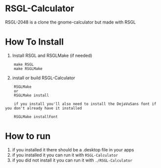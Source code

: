 # RSGL-Calculator
RSGL-2048 is a clone the gnome-calculator but made with RSGL

# How To Install
1) Install RSGL and RSGLMake (if needed)
```
	make RSGL
	make RSGLMake
```
2) install or build RSGL-Calculator
```
	RSGLMake
	or
	RSGLMake install
	
	if you install you'll also need to install the DejaVuSans font if you don't already have it installed

	RSGLMake installFont
```

# How to run
1) if you installed it there should be a .desktop file in your apps
2) if you installed it you can run it with 
	`RSGL-Calculator`
3) if you did not install it you can run it with
	`./RSGL-Calculator`
